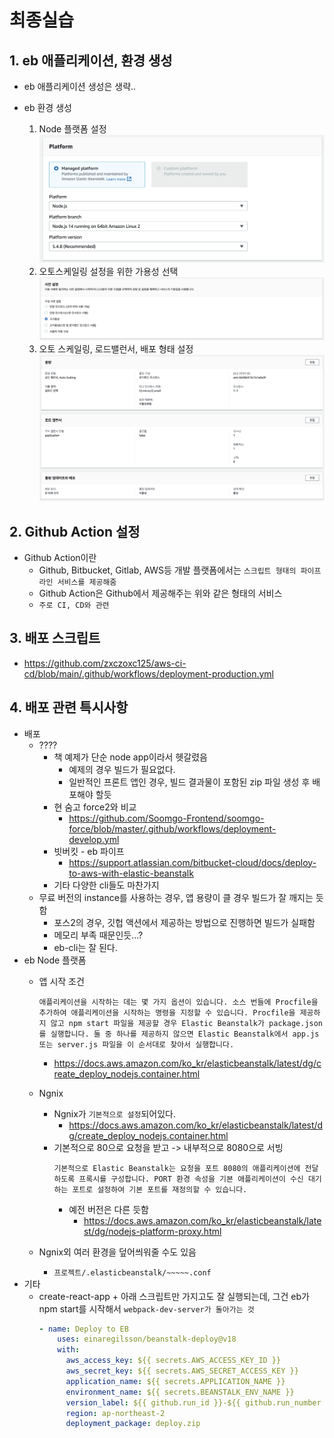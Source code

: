 # 최종실습

## 1. eb 애플리케이션, 환경 생성

- eb 애플리케이션 생성은 생략..

- eb 환경 생성
  1. Node 플랫폼 설정
     ![eb-create](/resources/eb-create.png)
  2. 오토스케일링 설정을 위한 가용성 선택
     ![eb-detail-ready](/resources/eb-detail-ready.png)
  3. 오토 스케일링, 로드밸런서, 배포 형태 설정
     ![eb-detail-settings](/resources/eb-detail-settings.png)

## 2. Github Action 설정

- Github Action이란
  - Github, Bitbucket, Gitlab, AWS등 개발 플랫폼에서는 `스크립트 형태의 파이프라인 서비스를 제공해줌`
  - Github Action은 Github에서 제공해주는 위와 같은 형태의 서비스
  - `주로 CI, CD와 관련`

## 3. 배포 스크립트

- https://github.com/zxczoxc125/aws-ci-cd/blob/main/.github/workflows/deployment-production.yml

## 4. 배포 관련 특시사항

- 배포
  - ????
    - 책 예제가 단순 node app이라서 헷갈렸음
      - 예제의 경우 빌드가 필요없다.
      - 일반적인 프론트 앱인 경우, 빌드 결과물이 포함된 zip 파일 생성 후 배포해야 할듯
    - 현 숨고 force2와 비교
      - https://github.com/Soomgo-Frontend/soomgo-force/blob/master/.github/workflows/deployment-develop.yml
    - 빗버킷 - eb 파이프
      - https://support.atlassian.com/bitbucket-cloud/docs/deploy-to-aws-with-elastic-beanstalk
    - 기타 다양한 cli들도 마찬가지
  - 무료 버전의 instance를 사용하는 경우, 앱 용량이 클 경우 빌드가 잘 깨지는 듯함
    - 포스2의 경우, 깃헙 액션에서 제공하는 방법으로 진행하면 빌드가 실패함
    - 메모리 부족 때문인듯...?
    - eb-cli는 잘 된다.
- eb Node 플랫폼
  - 앱 시작 조건

    ```
    애플리케이션을 시작하는 데는 몇 가지 옵션이 있습니다. 소스 번들에 Procfile을 추가하여 애플리케이션을 시작하는 명령을 지정할 수 있습니다. Procfile을 제공하지 않고 npm start 파일을 제공할 경우 Elastic Beanstalk가 package.json를 실행합니다. 둘 중 하나를 제공하지 않으면 Elastic Beanstalk에서 app.js 또는 server.js 파일을 이 순서대로 찾아서 실행합니다.
    ```

    - https://docs.aws.amazon.com/ko_kr/elasticbeanstalk/latest/dg/create_deploy_nodejs.container.html
  - Ngnix
    - Ngnix가 `기본적으로 설정`되어있다.
      - https://docs.aws.amazon.com/ko_kr/elasticbeanstalk/latest/dg/create_deploy_nodejs.container.html
    - 기본적으로 80으로 요청을 받고 -> 내부적으로 8080으로 서빙
      ```
      기본적으로 Elastic Beanstalk는 요청을 포트 8080의 애플리케이션에 전달하도록 프록시를 구성합니다. PORT 환경 속성을 기본 애플리케이션이 수신 대기하는 포트로 설정하여 기본 포트를 재정의할 수 있습니다.
      ```
      - 예전 버전은 다른 듯함
        - https://docs.aws.amazon.com/ko_kr/elasticbeanstalk/latest/dg/nodejs-platform-proxy.html
  - Ngnix외 여러 환경을 덮어씌워줄 수도 있음
    - `프로젝트/.elasticbeanstalk/~~~~~.conf`
- 기타
  - create-react-app + 아래 스크립트만 가지고도 잘 실행되는데, 그건 eb가 npm start를 시작해서 `webpack-dev-server가 돌아가는 것`
    ```yml
    - name: Deploy to EB
        uses: einaregilsson/beanstalk-deploy@v18
        with:
          aws_access_key: ${{ secrets.AWS_ACCESS_KEY_ID }}
          aws_secret_key: ${{ secrets.AWS_SECRET_ACCESS_KEY }}
          application_name: ${{ secrets.APPLICATION_NAME }}
          environment_name: ${{ secrets.BEANSTALK_ENV_NAME }}
          version_label: ${{ github.run_id }}-${{ github.run_number }}-${{ github.run_attempt }}
          region: ap-northeast-2
          deployment_package: deploy.zip
    ```
